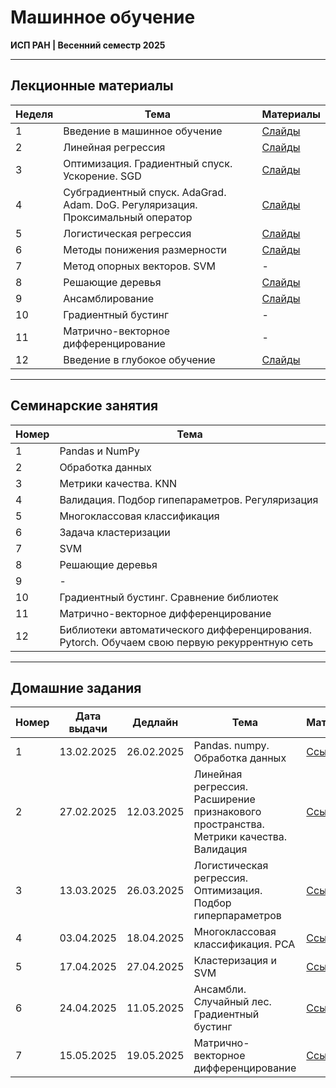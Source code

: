 # Машинное обучение

**ИСП РАН | Весенний семестр 2025**

---

## Лекционные материалы

| Неделя | Тема | Материалы |
|--------|------|-----------|
| 1 | Введение в машинное обучение | [Слайды](Лекции/01%20лекция/ИСП%20РАН%20весна%202025%20лекция%201%20презентация.pdf) |
| 2 | Линейная регрессия | [Слайды](Лекции/02%20лекция/ИСП%20РАН%20весна%202025%20лекция%202%20презентация.pdf) |
| 3 | Оптимизация. Градиентный спуск. Ускорение. SGD | [Слайды](Лекции/03%20лекция/ИСП%20РАН%20весна%202025%20лекция%203%20презентация.pdf) |
| 4 | Субградиентный спуск. AdaGrad. Adam. DoG. Регуляризация. Проксимальный оператор | [Слайды](Лекции/04%20лекция/ИСП%20РАН%20весна%202025%20лекция%204%20презентация.pdf) |
| 5 | Логистическая регрессия | [Слайды](Лекции/05%20лекция/ИСП%20РАН%20весна%202025%20лекция%205%20презентация.pdf) |
| 6 | Методы понижения размерности | [Слайды](Лекции/06%20лекция/ИСП%20РАН%20весна%202025%20лекция%206%20презентация.pdf) |
| 7 | Метод опорных векторов. SVM | - |
| 8 | Решающие деревья | [Слайды](Лекции/08%20лекция/ИСП%20РАН%20весна%202025%20лекция%208%20презентация.pdf) |
| 9 | Ансамблирование | [Слайды](Лекции/09%20лекция/ИСП%20РАН%20весна%202025%20лекция%209%20презентация.pdf) |
| 10 | Градиентный бустинг | - |
| 11 | Матрично-векторное дифференцирование | - |
| 12 | Введение в глубокое обучение | [Слайды](Лекции/12%20лекция/ИСП%20РАН%20весна%202025%20лекция%2012%20презентация.pdf) |

---

## Семинарские занятия

| Номер | Тема |
|-------|------|
| 1 | Pandas и NumPy |
| 2 | Обработка данных |
| 3 | Метрики качества. KNN |
| 4 | Валидация. Подбор гипепараметров. Регуляризация |
| 5 | Многоклассовая классификация |
| 6 | Задача кластеризации |
| 7 | SVM |
| 8 | Решающие деревья |
| 9 | - |
| 10 | Градиентный бустинг. Сравнение библиотек |
| 11 | Матрично-векторное дифференцирование |
| 12 | Библиотеки автоматического дифференцирования. Pytorch. Обучаем свою первую рекуррентную сеть |

---

## Домашние задания

| Номер | Дата выдачи | Дедлайн | Тема | Материал |
|-------|-------------|---------|-------|----------|
| 1 | 13.02.2025 | 26.02.2025 | Pandas. numpy. Обработка данных | [Ссылка](Домашние%20задания/Домашнее%20задание%201) |
| 2 | 27.02.2025 | 12.03.2025 | Линейная регрессия. Расширение признакового пространства. Метрики качества. Валидация | [Ссылка](Домашние%20задания/Домашнее%20задание%202) |
| 3 | 13.03.2025 | 26.03.2025 | Логистическая регрессия. Оптимизация. Подбор гиперпараметров | [Ссылка](Домашние%20задания/Домашнее%20задание%203) |
| 4 | 03.04.2025 | 18.04.2025 | Многоклассовая классификация. PCA | [Ссылка](Домашние%20задания/Домашнее%20задание%204) |
| 5 | 17.04.2025 | 27.04.2025 | Кластеризация и SVM | [Ссылка](Домашние%20задания/Домашнее%20задание%205) |
| 6 | 24.04.2025 | 11.05.2025 | Ансамбли. Случайный лес. Градиентный бустинг | [Ссылка](Домашние%20задания/Домашнее%20задание%206) |
| 7 | 15.05.2025 | 19.05.2025 | Матрично-векторное дифференцирование | [Ссылка](Домашние%20задания/Домашнее%20задание%207) |
